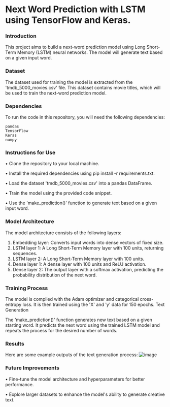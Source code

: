 # Next Word Prediction with LSTM using TensorFlow and Keras.

**<h3>Introduction</h3>**

This project aims to build a next-word prediction model using Long Short-Term Memory (LSTM) neural networks. The model will generate text based on a given input word.

**<h3>Dataset</h3>**

The dataset used for training the model is extracted from the 'tmdb_5000_movies.csv' file. This dataset contains movie titles, which will be used to train the next-word prediction model.


**<h3>Dependencies</h3>**

To run the code in this repository, you will need the following dependencies:

    pandas
    TensorFlow
    Keras
    numpy

**<h3>Instructions for Use</h3>**

• Clone the repository to your local machine.

• Install the required dependencies using pip install -r requirements.txt.

• Load the dataset 'tmdb_5000_movies.csv' into a pandas DataFrame.

• Train the model using the provided code snippet.

• Use the 'make_prediction()' function to generate text based on a given input word.



**<h3>Model Architecture</h3>**

The model architecture consists of the following layers:

1. Embedding layer: Converts input words into dense vectors of fixed size.
2. LSTM layer 1: A Long Short-Term Memory layer with 100 units, returning sequences.
3. LSTM layer 2: A Long Short-Term Memory layer with 100 units.
4. Dense layer 1: A dense layer with 100 units and ReLU activation.
5. Dense layer 2: The output layer with a softmax activation, predicting the probability distribution of the next word.

**<h3>Training Process</h3>**

The model is compiled with the Adam optimizer and categorical cross-entropy loss. It is then trained using the 'X' and 'y' data for 150 epochs.
Text Generation

The 'make_prediction()' function generates new text based on a given starting word. It predicts the next word using the trained LSTM model and repeats the process for the desired number of words.

**<h3>Results</h3>**

Here are some example outputs of the text generation process:
![image](https://github.com/yaaaash/Next-Word-Predictor/assets/87315730/ed28d9b0-e279-4839-9f95-7f50640ac9f1)

**<h3>Future Improvements</h3>**

• Fine-tune the model architecture and hyperparameters for better performance.

• Explore larger datasets to enhance the model's ability to generate creative text.
